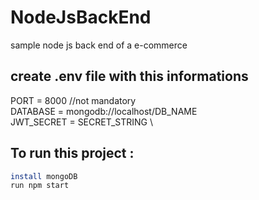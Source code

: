 # NodeJsBackEnd
sample node js back end of a e-commerce



## create .env file with this informations
PORT = 8000 //not mandatory \
DATABASE = mongodb://localhost/DB_NAME  \
JWT_SECRET  = SECRET_STRING \

## To run this project :

```sh 
install mongoDB
run npm start
```


